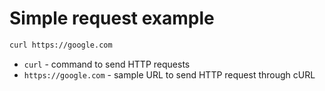 # Simple request example

```bash
curl https://google.com
```

- `curl` - command to send HTTP requests 
- `https://google.com` - sample URL to send HTTP request through cURL


